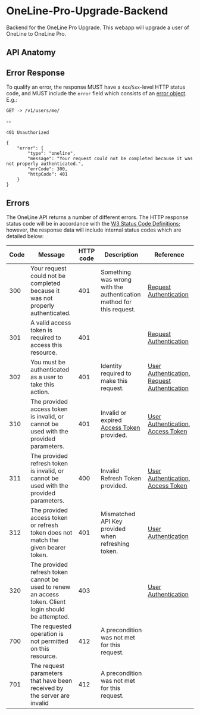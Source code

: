 # OneLine-Pro-Upgrade-Backend
Backend for the OneLine Pro Upgrade. This webapp will upgrade a user of OneLine to OneLine Pro.

## API Anatomy

## Error Response

To qualify an error, the response MUST have a `4xx`/`5xx`-level HTTP status code, and MUST include the `error` field which consists of an [error object](Errors.md#error-object). E.g.:

```
GET -> /v1/users/me/
```
--
```
401 Unauthorized
```
```
{
    "error": {
        "type": "oneline",
        "message": "Your request could not be completed because it was not properly authenticated.",
        "errCode": 300,
        "httpCode": 401
    }
}
```

## Errors

The OneLine API returns a number of different errors. The HTTP response status code will be in accordance with the [W3 Status Code Definitions](https://www.w3.org/Protocols/rfc2616/rfc2616-sec10.html); however, the response data will include internal status codes which are detailed below:

Code | Message | HTTP code | Description | Reference
---- | ------- | --------- | ----------- | ---------  
300 | Your request could not be completed because it was not properly authenticated. | 401 | Something was wrong with the authentication method for this request. | [Request Authentication](Authentication/RequestAuthentication.md)
301 | A valid access token is required to access this resource. | 401 | | [Request Authentication](Authentication/RequestAuthentication.md)
302 | You must be authenticated as a user to take this action. | 401 | Identity required to make this request. | [User Authentication](Authentication/OAuthAuthentication.md), [Request Authentication](Authentication/RequestAuthentication.md)
310 | The provided access token is invalid, or cannot be used with the provided parameters. | 401 | Invalid or expired [Access Token](Authentication/OAuthAuthentication/AccessToken.md) provided. | [User Authentication](Authentication/OAuthAuthentication.md), [Access Token](Authentication/OAuthAuthentication/AccessToken.md)
311 | The provided refresh token is invalid, or cannot be used with the provided parameters. | 400 | Invalid Refresh Token provided. | [User Authentication](Authentication/OAuthAuthentication.md), [Access Token](Authentication/OAuthAuthentication/AccessToken.md)
312 | The provided access token or refresh token does not match the given bearer token. | 401 | Mismatched API Key provided when refreshing token. | [User Authentication](Authentication/OAuthAuthentication.md)
320 | The provided refresh token cannot be used to renew an access token. Client login should be attempted. | 403 | | [User Authentication](Authentication/OAuthAuthentication.md)
700 | The requested operation is not permitted on this resource. | 412 | A precondition was not met for this request. | 
701 | The request parameters that have been received by the server are invalid | 412 | A precondition was not met for this request. |


